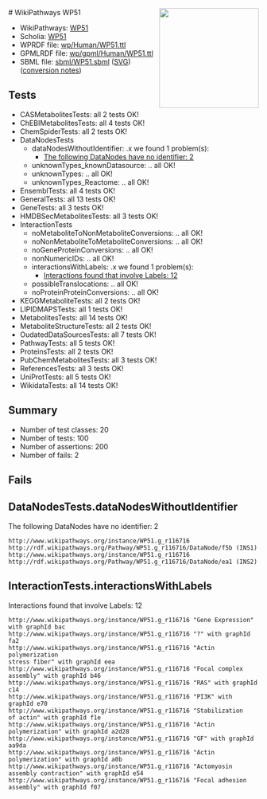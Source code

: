 <img style="float: right; width: 200px" src="../logo.png" />
# WikiPathways WP51

* WikiPathways: [WP51](https://identifiers.org/wikipathways:WP51)
* Scholia: [WP51](https://scholia.toolforge.org/wikipathways/WP51)
* WPRDF file: [wp/Human/WP51.ttl](../wp/Human/WP51.ttl)
* GPMLRDF file: [wp/gpml/Human/WP51.ttl](../wp/gpml/Human/WP51.ttl)
* SBML file: [sbml/WP51.sbml](../sbml/WP51.sbml) ([SVG](../sbml/WP51.svg)) ([conversion notes](../sbml/WP51.txt))

## Tests
* CASMetabolitesTests: all 2 tests OK!
* ChEBIMetabolitesTests: all 4 tests OK!
* ChemSpiderTests: all 2 tests OK!
* DataNodesTests
    * dataNodesWithoutIdentifier: .x we found 1 problem(s):
        * [The following DataNodes have no identifier: 2](#d2d32fa1)
    * unknownTypes_knownDatasource: .. all OK!
    * unknownTypes: .. all OK!
    * unknownTypes_Reactome: .. all OK!
* EnsemblTests: all 4 tests OK!
* GeneralTests: all 13 tests OK!
* GeneTests: all 3 tests OK!
* HMDBSecMetabolitesTests: all 3 tests OK!
* InteractionTests
    * noMetaboliteToNonMetaboliteConversions: .. all OK!
    * noNonMetaboliteToMetaboliteConversions: .. all OK!
    * noGeneProteinConversions: .. all OK!
    * nonNumericIDs: .. all OK!
    * interactionsWithLabels: .x we found 1 problem(s):
        * [Interactions found that involve Labels: 12](#fe97a8ba)
    * possibleTranslocations: .. all OK!
    * noProteinProteinConversions: .. all OK!
* KEGGMetaboliteTests: all 2 tests OK!
* LIPIDMAPSTests: all 1 tests OK!
* MetabolitesTests: all 14 tests OK!
* MetaboliteStructureTests: all 2 tests OK!
* OudatedDataSourcesTests: all 7 tests OK!
* PathwayTests: all 5 tests OK!
* ProteinsTests: all 2 tests OK!
* PubChemMetabolitesTests: all 3 tests OK!
* ReferencesTests: all 3 tests OK!
* UniProtTests: all 5 tests OK!
* WikidataTests: all 14 tests OK!


## Summary

* Number of test classes: 20
* Number of tests: 100
* Number of assertions: 200
* Number of fails: 2

## Fails

<a name="d2d32fa1" />

## DataNodesTests.dataNodesWithoutIdentifier

The following DataNodes have no identifier: 2
```
http://www.wikipathways.org/instance/WP51.g_r116716 http://rdf.wikipathways.org/Pathway/WP51.g_r116716/DataNode/f5b (INS1)
http://www.wikipathways.org/instance/WP51.g_r116716 http://rdf.wikipathways.org/Pathway/WP51.g_r116716/DataNode/ea1 (INS2)
```

<a name="fe97a8ba" />

## InteractionTests.interactionsWithLabels

Interactions found that involve Labels: 12
```
http://www.wikipathways.org/instance/WP51.g_r116716 "Gene Expression" with graphId bac
http://www.wikipathways.org/instance/WP51.g_r116716 "?" with graphId fa2
http://www.wikipathways.org/instance/WP51.g_r116716 "Actin polymerization
stress fiber" with graphId eea
http://www.wikipathways.org/instance/WP51.g_r116716 "Focal complex
assembly" with graphId b46
http://www.wikipathways.org/instance/WP51.g_r116716 "RAS" with graphId c14
http://www.wikipathways.org/instance/WP51.g_r116716 "PI3K" with graphId e70
http://www.wikipathways.org/instance/WP51.g_r116716 "Stabilization
of actin" with graphId f1e
http://www.wikipathways.org/instance/WP51.g_r116716 "Actin 
polymerization" with graphId a2d28
http://www.wikipathways.org/instance/WP51.g_r116716 "GF" with graphId aa9da
http://www.wikipathways.org/instance/WP51.g_r116716 "Actin polymerization" with graphId a0b
http://www.wikipathways.org/instance/WP51.g_r116716 "Actomyosin
assembly contraction" with graphId e54
http://www.wikipathways.org/instance/WP51.g_r116716 "Focal adhesion
assembly" with graphId f07
```

